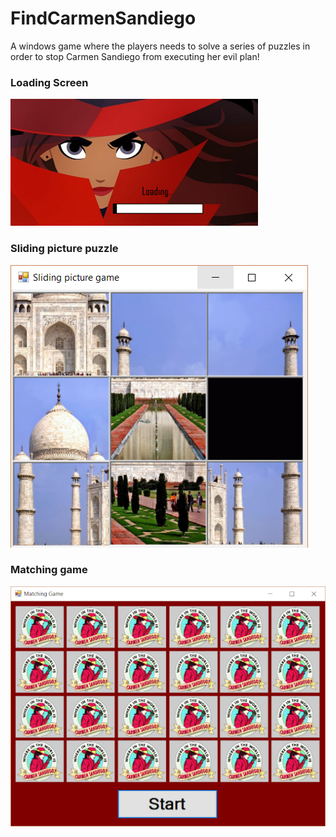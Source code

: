 # FindCarmenSandiego
A windows game where the players needs to solve a series of puzzles in order to stop Carmen Sandiego from executing her evil plan!

### Loading Screen
![Loading Screen](https://github.com/aparnnaH/FindCarmenSandiego/blob/master/carmen1.png)

### Sliding picture puzzle
![Sliding Picture Puzzle](https://github.com/aparnnaH/FindCarmenSandiego/blob/master/carmen2.png)

### Matching game
![Matching game](https://github.com/aparnnaH/FindCarmenSandiego/blob/master/carmen3.png)




